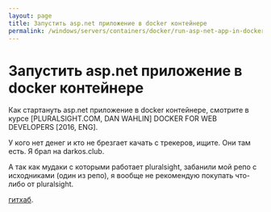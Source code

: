 ```yaml
---
layout: page
title: Запустить asp.net приложение в docker контейнере
permalink: /windows/servers/containers/docker/run-asp-net-app-in-docker/
---
```


# Запустить asp.net приложение в docker контейнере


Как стартануть asp.net приложение в docker контейнере, смотрите в курсе [PLURALSIGHT.COM, DAN WAHLIN] DOCKER FOR WEB DEVELOPERS [2016, ENG].

У кого нет денег и кто не брезгает качать с трекеров, ищите. Они там есть.
Я брал на darkos.club.

А так как мудаки с которыми работает pluralsight, забанили мой репо с исходниками (один из репо), я вообще не рекомендую покупать что-либо от pluralsight.

 [гитхаб](https://github.com/sysadm-ru/Docker-for-Web-Developers/).

